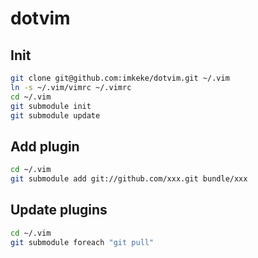 dotvim
======

Init
-------
```bash
git clone git@github.com:imkeke/dotvim.git ~/.vim
ln -s ~/.vim/vimrc ~/.vimrc
cd ~/.vim
git submodule init
git submodule update
```

Add plugin
----------
```bash
cd ~/.vim
git submodule add git://github.com/xxx.git bundle/xxx
```

Update plugins
--------------
```bash
cd ~/.vim
git submodule foreach "git pull"
```

